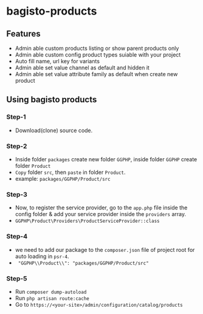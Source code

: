 # bagisto-products
## Features
- Admin able custom products listing or show parent products only
- Admin able custom config product types suiable with your project
- Auto fill name, url key for variants
- Admin able set value channel as default and hidden it
- Admin able set value attribute family as default when create new product

## Using bagisto products

### Step-1
- Download(clone) source code.
### Step-2
- Inside folder `packages` create new folder `GGPHP`, inside folder `GGPHP` create folder `Product`
- `Copy` folder `src`, then `paste` in folder `Product`.
- example: `packages/GGPHP/Product/src`
### Step-3
- Now, to register the service provider, go to the `app.php` file inside the config folder & add your service provider inside the `providers` array.
- `GGPHP\Product\Providers\ProductServiceProvider::class`
### Step-4
- we need to add our package to the `composer.json` file of project root for auto loading in `psr-4`.
- ` "GGPHP\\Product\\": "packages/GGPHP/Product/src"`
### Step-5
- Run `composer dump-autoload`
- Run `php artisan route:cache`
- Go to `https://<your-site>/admin/configuration/catalog/products`
